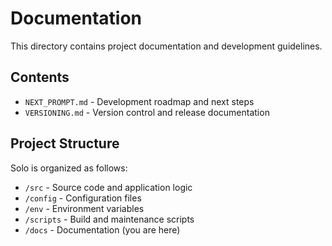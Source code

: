 # Documentation

This directory contains project documentation and development guidelines.

## Contents
- `NEXT_PROMPT.md` - Development roadmap and next steps
- `VERSIONING.md` - Version control and release documentation

## Project Structure
Solo is organized as follows:
- `/src` - Source code and application logic
- `/config` - Configuration files
- `/env` - Environment variables
- `/scripts` - Build and maintenance scripts
- `/docs` - Documentation (you are here)
